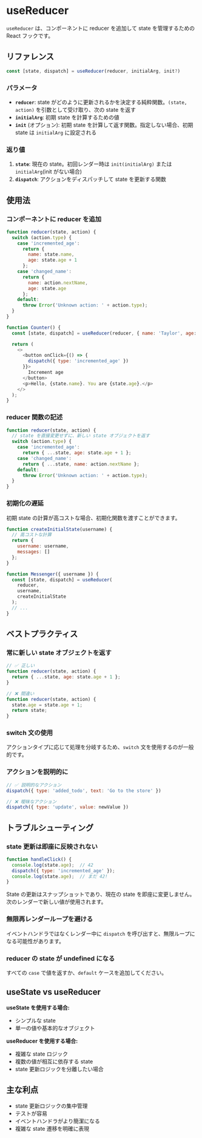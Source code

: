 # useReducer

`useReducer` は、コンポーネントに reducer を追加して state を管理するための React フックです。

## リファレンス

```javascript
const [state, dispatch] = useReducer(reducer, initialArg, init?)
```

### パラメータ

- **`reducer`**: state がどのように更新されるかを決定する純粋関数。`(state, action)` を引数として受け取り、次の state を返す
- **`initialArg`**: 初期 state を計算するための値
- **`init`** (オプション): 初期 state を計算して返す関数。指定しない場合、初期 state は `initialArg` に設定される

### 返り値

1. **`state`**: 現在の state。初回レンダー時は `init(initialArg)` または `initialArg`(init がない場合)
2. **`dispatch`**: アクションをディスパッチして state を更新する関数

## 使用法

### コンポーネントに reducer を追加

```javascript
function reducer(state, action) {
  switch (action.type) {
    case 'incremented_age':
      return {
        name: state.name,
        age: state.age + 1
      };
    case 'changed_name':
      return {
        name: action.nextName,
        age: state.age
      };
    default:
      throw Error('Unknown action: ' + action.type);
  }
}

function Counter() {
  const [state, dispatch] = useReducer(reducer, { name: 'Taylor', age: 42 });

  return (
    <>
      <button onClick={() => {
        dispatch({ type: 'incremented_age' })
      }}>
        Increment age
      </button>
      <p>Hello, {state.name}. You are {state.age}.</p>
    </>
  );
}
```

### reducer 関数の記述

```javascript
function reducer(state, action) {
  // state を直接変更せずに、新しい state オブジェクトを返す
  switch (action.type) {
    case 'incremented_age':
      return { ...state, age: state.age + 1 };
    case 'changed_name':
      return { ...state, name: action.nextName };
    default:
      throw Error('Unknown action: ' + action.type);
  }
}
```

### 初期化の遅延

初期 state の計算が高コストな場合、初期化関数を渡すことができます。

```javascript
function createInitialState(username) {
  // 高コストな計算
  return {
    username: username,
    messages: []
  };
}

function Messenger({ username }) {
  const [state, dispatch] = useReducer(
    reducer,
    username,
    createInitialState
  );
  // ...
}
```

## ベストプラクティス

### 常に新しい state オブジェクトを返す

```javascript
// ✅ 正しい
function reducer(state, action) {
  return { ...state, age: state.age + 1 };
}

// ❌ 間違い
function reducer(state, action) {
  state.age = state.age + 1;
  return state;
}
```

### switch 文の使用

アクションタイプに応じて処理を分岐するため、`switch` 文を使用するのが一般的です。

### アクションを説明的に

```javascript
// ✅ 説明的なアクション
dispatch({ type: 'added_todo', text: 'Go to the store' })

// ❌ 曖昧なアクション
dispatch({ type: 'update', value: newValue })
```

## トラブルシューティング

### state 更新は即座に反映されない

```javascript
function handleClick() {
  console.log(state.age);  // 42
  dispatch({ type: 'incremented_age' });
  console.log(state.age);  // まだ 42!
}
```

State の更新はスナップショットであり、現在の state を即座に変更しません。次のレンダーで新しい値が使用されます。

### 無限再レンダーループを避ける

イベントハンドラではなくレンダー中に `dispatch` を呼び出すと、無限ループになる可能性があります。

### reducer の state が undefined になる

すべての `case` で値を返すか、`default` ケースを追加してください。

## useState vs useReducer

**useState を使用する場合:**
- シンプルな state
- 単一の値や基本的なオブジェクト

**useReducer を使用する場合:**
- 複雑な state ロジック
- 複数の値が相互に依存する state
- state 更新ロジックを分離したい場合

## 主な利点

- state 更新ロジックの集中管理
- テストが容易
- イベントハンドラがより簡潔になる
- 複雑な state 遷移を明確に表現
